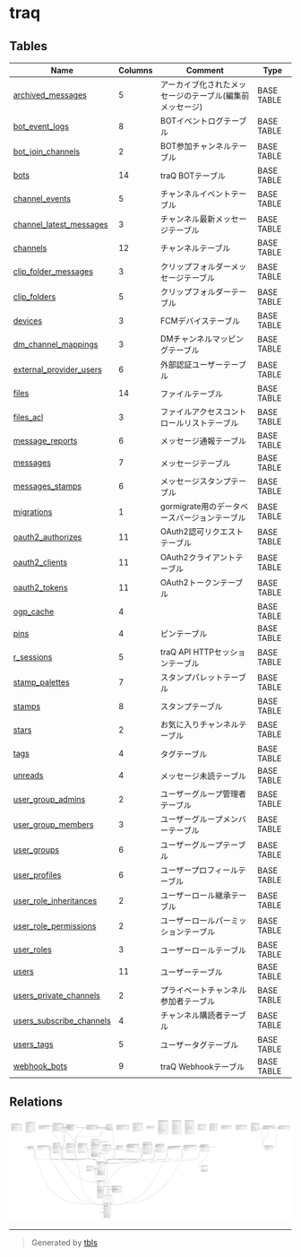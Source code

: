 # traq

## Tables

| Name | Columns | Comment | Type |
| ---- | ------- | ------- | ---- |
| [archived_messages](archived_messages.md) | 5 | アーカイブ化されたメッセージのテーブル(編集前メッセージ) | BASE TABLE |
| [bot_event_logs](bot_event_logs.md) | 8 | BOTイベントログテーブル | BASE TABLE |
| [bot_join_channels](bot_join_channels.md) | 2 | BOT参加チャンネルテーブル | BASE TABLE |
| [bots](bots.md) | 14 | traQ BOTテーブル | BASE TABLE |
| [channel_events](channel_events.md) | 5 | チャンネルイベントテーブル | BASE TABLE |
| [channel_latest_messages](channel_latest_messages.md) | 3 | チャンネル最新メッセージテーブル | BASE TABLE |
| [channels](channels.md) | 12 | チャンネルテーブル | BASE TABLE |
| [clip_folder_messages](clip_folder_messages.md) | 3 | クリップフォルダーメッセージテーブル | BASE TABLE |
| [clip_folders](clip_folders.md) | 5 | クリップフォルダーテーブル | BASE TABLE |
| [devices](devices.md) | 3 | FCMデバイステーブル | BASE TABLE |
| [dm_channel_mappings](dm_channel_mappings.md) | 3 | DMチャンネルマッピングテーブル | BASE TABLE |
| [external_provider_users](external_provider_users.md) | 6 | 外部認証ユーザーテーブル | BASE TABLE |
| [files](files.md) | 14 | ファイルテーブル | BASE TABLE |
| [files_acl](files_acl.md) | 3 | ファイルアクセスコントロールリストテーブル | BASE TABLE |
| [message_reports](message_reports.md) | 6 | メッセージ通報テーブル | BASE TABLE |
| [messages](messages.md) | 7 | メッセージテーブル | BASE TABLE |
| [messages_stamps](messages_stamps.md) | 6 | メッセージスタンプテーブル | BASE TABLE |
| [migrations](migrations.md) | 1 | gormigrate用のデータベースバージョンテーブル | BASE TABLE |
| [oauth2_authorizes](oauth2_authorizes.md) | 11 | OAuth2認可リクエストテーブル | BASE TABLE |
| [oauth2_clients](oauth2_clients.md) | 11 | OAuth2クライアントテーブル | BASE TABLE |
| [oauth2_tokens](oauth2_tokens.md) | 11 | OAuth2トークンテーブル | BASE TABLE |
| [ogp_cache](ogp_cache.md) | 4 |  | BASE TABLE |
| [pins](pins.md) | 4 | ピンテーブル | BASE TABLE |
| [r_sessions](r_sessions.md) | 5 | traQ API HTTPセッションテーブル | BASE TABLE |
| [stamp_palettes](stamp_palettes.md) | 7 | スタンプパレットテーブル | BASE TABLE |
| [stamps](stamps.md) | 8 | スタンプテーブル | BASE TABLE |
| [stars](stars.md) | 2 | お気に入りチャンネルテーブル | BASE TABLE |
| [tags](tags.md) | 4 | タグテーブル | BASE TABLE |
| [unreads](unreads.md) | 4 | メッセージ未読テーブル | BASE TABLE |
| [user_group_admins](user_group_admins.md) | 2 | ユーザーグループ管理者テーブル | BASE TABLE |
| [user_group_members](user_group_members.md) | 3 | ユーザーグループメンバーテーブル | BASE TABLE |
| [user_groups](user_groups.md) | 6 | ユーザーグループテーブル | BASE TABLE |
| [user_profiles](user_profiles.md) | 6 | ユーザープロフィールテーブル | BASE TABLE |
| [user_role_inheritances](user_role_inheritances.md) | 2 | ユーザーロール継承テーブル | BASE TABLE |
| [user_role_permissions](user_role_permissions.md) | 2 | ユーザーロールパーミッションテーブル | BASE TABLE |
| [user_roles](user_roles.md) | 3 | ユーザーロールテーブル | BASE TABLE |
| [users](users.md) | 11 | ユーザーテーブル | BASE TABLE |
| [users_private_channels](users_private_channels.md) | 2 | プライベートチャンネル参加者テーブル | BASE TABLE |
| [users_subscribe_channels](users_subscribe_channels.md) | 4 | チャンネル購読者テーブル | BASE TABLE |
| [users_tags](users_tags.md) | 5 | ユーザータグテーブル | BASE TABLE |
| [webhook_bots](webhook_bots.md) | 9 | traQ Webhookテーブル | BASE TABLE |

## Relations

![er](schema.svg)

---

> Generated by [tbls](https://github.com/k1LoW/tbls)

